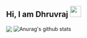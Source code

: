 ## Hi, I am Dhruvraj  <img src="https://raw.githubusercontent.com/aemmadi/aemmadi/master/wave.gif" width="30px">





<img align="center" src="https://github-readme-stats.vercel.app/api/streak/?username=dhruvsol&theme=dark" />
<img align="center" src="https://github-readme-stats.vercel.app/api?username=dhruvsol&show_icons=true&include_all_commits=true&theme=buefy&hide_border=true" alt="Anurag's github stats" />
